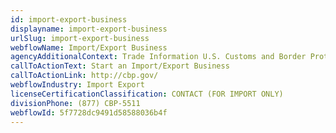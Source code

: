 ```yaml
---
id: import-export-business
displayname: import-export-business
urlSlug: import-export-business
webflowName: Import/Export Business
agencyAdditionalContext: Trade Information U.S. Customs and Border Protection
callToActionText: Start an Import/Export Business
callToActionLink: http://cbp.gov/
webflowIndustry: Import Export
licenseCertificationClassification: CONTACT (FOR IMPORT ONLY)
divisionPhone: (877) CBP-5511
webflowId: 5f7728dc9491d58588036b4f
---
```


